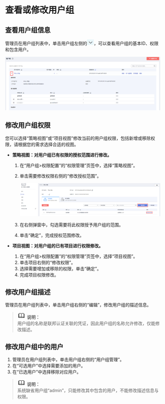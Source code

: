 # 查看或修改用户组<a name="zh-cn_topic_0085605493"></a>

## 查看用户组信息<a name="section493015391427"></a>

管理员在用户组列表中，单击用户组左侧的![](figures/zh-cn_image_0171009972.png)，可以查看用户组的基本ID、权限和包含用户。

![](figures/zh-cn_image_0221148667.png)

## 修改用户组权限<a name="section1546815652119"></a>

您可以选择“策略视图”或“项目视图”修改当前的用户组权限，包括新增或移除权限，请根据您的需求选择合适的视图。

-   **策略视图：对用户组已有权限的授权范围进行修改。**
    1.  在“用户组\>权限配置”的“权限管理”页签中，选择“策略视图”。
    2.  单击需要修改权限右侧的“修改授权范围”。

        ![](figures/zh-cn_image_0220969472.png)

    3.  在右侧弹窗中，勾选需要将此权限授予用户组的范围。
    4.  单击“确定”，完成授权范围修改。

-   **项目视图：对用户组的已有项目进行权限修改。**
    1.  在“用户组\>权限配置”的“权限管理”页签中，选择“项目视图”。
    2.  单击项目右侧的“修改权限”。
    3.  选择需要增加或移除的权限，单击“确定”。
    4.  完成项目权限修改。


## 修改用户组描述<a name="section22791520506"></a>

管理员在用户组列表中，单击用户组右侧的“编辑”，修改用户组的描述信息。

>![](public_sys-resources/icon-note.gif) **说明：**   
>用户组的名称是联邦认证关联的凭证，因此用户组的名称允许修改，仅能修改描述。  

## 修改用户组中的用户<a name="section5752173262120"></a>

1.  管理员在用户组列表中，单击用户组右侧的“用户组管理”。
2.  在“可选用户”中选择需要添加的用户。
3.  在“已选用户”中选择移除对应用户。

>![](public_sys-resources/icon-note.gif) **说明：**   
>系统缺省用户组“admin”，只能修改其中包含的用户，不能修改描述信息与权限。  

